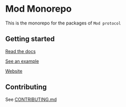 # Mod Monorepo

This is the monorepo for the packages of `Mod protocol`

## Getting started

[Read the docs](https://docs.modprotocol.org)

[See an example](https://example-nextjs.modprotocol.org)

[Website](https://www.modprotocol.org)

## Contributing

See [CONTRIBUTING.md](/CONTRIBUTING.md)
